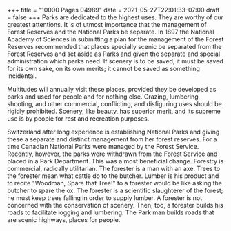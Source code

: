 +++
title = "10000 Pages 04989"
date = 2021-05-27T22:01:33-07:00
draft = false
+++
Parks are dedicated to the highest uses. They are worthy of our greatest attentions. It is of utmost importance that the management of Forest Reserves and the National Parks be separate. In 1897 the National Academy of Sciences in submitting a plan for the management of the Forest Reserves recommended that places specially scenic be separated from the Forest Reserves and set aside as Parks and given the separate and special administration which parks need. If scenery is to be saved, it must be saved for its own sake, on its own merits; it cannot be saved as something incidental.

Multitudes will annually visit these places, provided they be developed as parks and used for people and for nothing else. Grazing, lumbering, shooting, and other commercial, conflicting, and disfiguring uses should be rigidly prohibited. Scenery, like beauty, has superior merit, and its supreme use is by people for rest and recreation purposes.

Switzerland after long experience is establishing National Parks and giving these a separate and distinct management from her forest reserves. For a time Canadian National Parks were managed by the Forest Service. Recently, however, the parks were withdrawn from the Forest Service and placed in a Park Department. This was a most beneficial change. Forestry is commercial, radically utilitarian. The forester is a man with an axe. Trees to the forester mean what cattle do to the butcher. Lumber is his product and to recite "Woodman, Spare that Tree!" to a forester would be like asking the butcher to spare the ox. The forester is a scientific slaughterer of the forest; he must keep trees falling in order to supply lumber. A forester is not concerned with the conservation of scenery. Then, too, a forester builds his roads to facilitate logging and lumbering. The Park man builds roads that are scenic highways, places for people.
